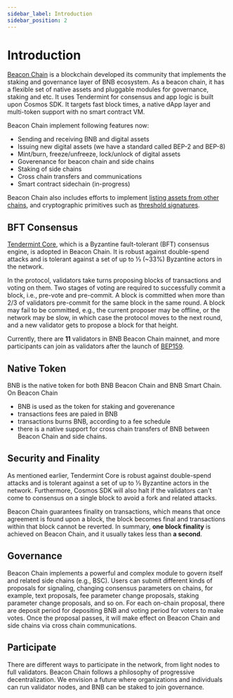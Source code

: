 ```yaml
---
sidebar_label: Introduction
sidebar_position: 2
---
```

# Introduction

[Beacon Chain](https://www.bnbchain.org) is a blockchain developed its community that implements the staking and governance layer of BNB ecosystem. 
As a beacon chain, it has a flexible set of native assets and pluggable modules for governance, staking and etc. 
It uses Tendermint for consensus and app logic is built upon Cosmos SDK. It targets fast block times, a native dApp layer and multi-token support with no smart contract VM.

Beacon Chain implement following features now:

- Sending and receiving BNB and digital assets
- Issuing new digital assets (we have a standard called BEP-2 and BEP-8)
- Mint/burn, freeze/unfreeze, lock/unlock of digital assets
- Goverenance for beacon chain and side chains
- Staking of side chains
- Cross chain transfers and communications
- Smart contract sidechain (in-progress)

Beacon Chain also includes efforts to implement [listing assets from other chains](../beaconchain/atomic-swap.md), and cryptographic primitives such as [threshold signatures](../beaconchain/learn/threshold-signature-scheme.md).


## BFT Consensus

[Tendermint Core](https://tendermint.com/core/), which is a Byzantine fault-tolerant (BFT) consensus engine, is adopted in Beacon Chain. 
It is robust against double-spend attacks and is tolerant against a set of up to ⅓ (~33%) Byzantine actors in the network. 

In the protocol, validators take turns proposing blocks of transactions and voting on them.
Two stages of voting are required to successfully commit a block, i.e., pre-vote and pre-commit.
A block is committed when more than 2/3 of validators pre-commit for the same block in the same round.
A block may fail to be committed, e.g., the current proposer may be offline, or the network may be slow, in which case the protocol moves to the next round, and a new validator gets to propose a block for that height. 

Currently, there are **11** validators in BNB Beacon Chain mainnet, and more participants can join as validators after the launch of [BEP159](https://github.com/bnb-chain/BEPs/blob/master/BEP159.md).

## Native Token

BNB is the native token for both BNB Beacon Chain and BNB Smart Chain. On Beacon Chain
- BNB is used as the token for staking and goverenance
- transactions fees are paied in BNB
- transactions burns BNB, according to a fee schedule
- there is a native support for cross chain transfers of BNB between Beacon Chain and side chains.


## Security and Finality

As mentioned earlier, Tendermint Core is robust against double-spend attacks and is tolerant against a set of up to ⅓ Byzantine actors in the network.
Furthermore, Cosmos SDK will also halt if the validators can't come to consensus on a single block to avoid a fork and related attacks.

Beacon Chain guarantees finality on transactions, which means that once agreement is found upon a block, the block becomes final and transactions within that block cannot be reverted.
In summary, **one block finality** is achieved on Beacon Chain, and it usually takes less than **a second**.


## Governance

Beacon Chain implements a powerful and complex module to govern itself and related side chains (e.g., BSC). 
Users can submit different kinds of proposals for signaling, changing consensus parameters on chains, for example, text proposals, fee parameter change proposals, staking parameter change proposals, and so on.
For each on-chain proposal, there are deposit period for depositing BNB and voting period for voters to make votes. 
Once the proposal passes, it will make effect on Beacon Chain and side chains via cross chain communications. 


## Participate

There are different ways to participate in the network, from light nodes to full validators. Beacon Chain follows a philosophy of progressive decentralization. We envision a future where organizations and individuals can run validator nodes, and BNB can be staked to join governance.